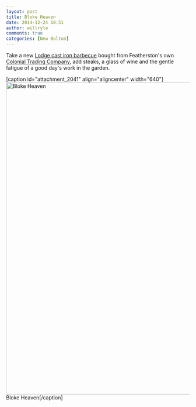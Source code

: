 ```yaml
---
layout: post
title: Bloke Heaven
date: 2014-12-24 18:51
author: willryle
comments: true
categories: [New Bolton]
---
```

Take a new <a href="https://www.lodgemfg.com/camp-ovens-and-grills/cast-iron-sportsmans-grill.asp" target="_blank">Lodge cast iron barbecue</a> bought from Featherston's own <a href="http://colonialtrading.co.nz/about/" target="_blank">Colonial Trading Company</a>, add steaks, a glass of wine and the gentle fatigue of a good day's work in the garden.

[caption id="attachment_2041" align="aligncenter" width="640"]<a href="https://willryle.files.wordpress.com/2014/12/bark-015.jpg"><img class="size-large wp-image-2041" src="https://willryle.files.wordpress.com/2014/12/bark-015.jpg?w=640" alt="Bloke Heaven" width="640" height="853" /></a> Bloke Heaven[/caption]
